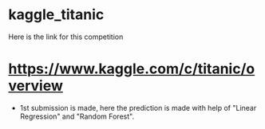 # kaggle_titanic

Here is the link for this competition 
# https://www.kaggle.com/c/titanic/overview

* 1st submission is made, here the prediction is made with help of "Linear Regression" and "Random Forest".
